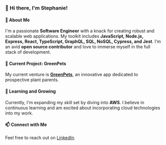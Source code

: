 ### 👋 Hi there, I'm Stephanie!

#### 🚀 About Me
I'm a passionate **Software Engineer** with a knack for creating robust and scalable web applications. My toolkit includes **JavaScript, Node.js, Express, React, TypeScript, GraphQL, SQL, NoSQL, Cypress, and Jest**. I'm an avid **open source contributor** and love to immerse myself in the full stack of development.

#### 🌷 Current Project: GreenPets
My current venture is **[GreenPets](https://github.com/Los-Terremotos/GreenPets)**, an innovative app dedicated to prospective plant parents. 

#### 🌱 Learning and Growing
Currently, I'm expanding my skill set by diving into **AWS**. I believe in continuous learning and am excited about incorporating cloud technologies into my work.

#### 📫 Connect with Me
Feel free to reach out on [LinkedIn](https://www.linkedin.com/in/stephanie-t-serrano/).
